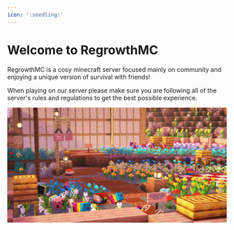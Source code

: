 ```yaml
---
icon: ':seedling:'
---
```

# Welcome to RegrowthMC
RegrowthMC is a cosy minecraft server focused mainly on community and enjoying a unique version of survival with friends!

When playing on our server please make sure you are following all of the server's rules and regulations to get the best possible experience.

![Regrowth's Pride Garden](/static/pride_garden.png)
